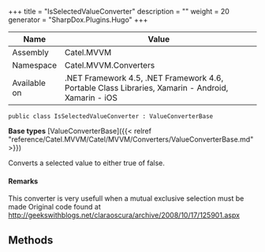

+++
title = "IsSelectedValueConverter" 
description = ""
weight = 20
generator = "SharpDox.Plugins.Hugo"
+++

Name|Value
---|---
Assembly|Catel.MVVM
Namespace|Catel.MVVM.Converters
Available on|.NET Framework 4.5, .NET Framework 4.6, Portable Class Libraries, Xamarin - Android, Xamarin - iOS

```
public class IsSelectedValueConverter : ValueConverterBase
```

**Base types**
[ValueConverterBase]({{< relref "reference/Catel.MVVM/Catel/MVVM/Converters/ValueConverterBase.md" >}})

Converts a selected value to either true of false.

#### Remarks

This converter is very usefull when a mutual exclusive selection must be made Original code found at http://geekswithblogs.net/claraoscura/archive/2008/10/17/125901.aspx

## Methods

